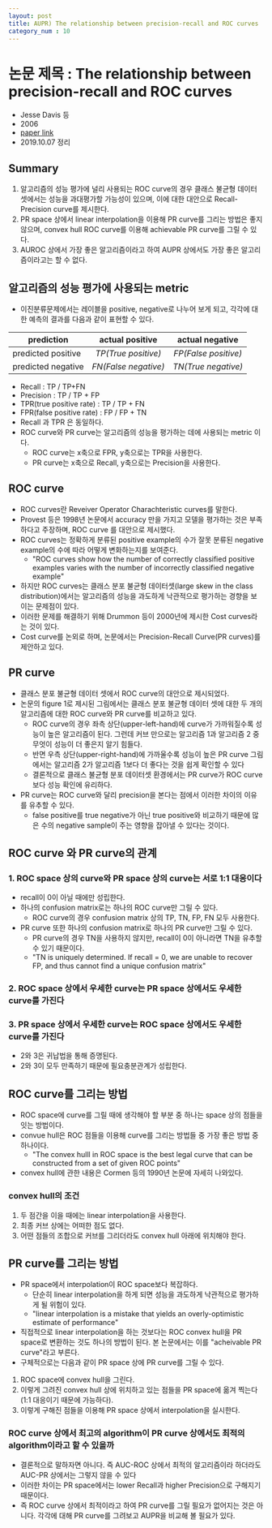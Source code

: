 ```yaml
---
layout: post
title: AUPR) The relationship between precision-recall and ROC curves
category_num : 10
---
```


# 논문 제목 : The relationship between precision-recall and ROC curves

- Jesse Davis 등
- 2006
- [paper link](<https://www.biostat.wisc.edu/~page/rocpr.pdf>)
- 2019.10.07 정리

## Summary

1. 알고리즘의 성능 평가에 널리 사용되는 ROC curve의 경우 클래스 불균형 데이터셋에서는 성능을 과대평가할 가능성이 있으며, 이에 대한 대안으로 Recall-Precision curve를 제시한다.
2. PR space 상에서 linear interpolation을 이용해 PR curve를 그리는 방법은 좋지 않으며, convex hull ROC curve를 이용해 achievable PR curve를 그릴 수 있다.
3. AUROC 상에서 가장 좋은 알고리즘이라고 하여 AUPR 상에서도 가장 좋은 알고리즘이라고는 할 수 없다.

## 알고리즘의 성능 평가에 사용되는 metric

- 이진분류문제에서는 레이블을 positive, negative로 나누어 보게 되고, 각각에 대한 예측의 결과를 다음과 같이 표현할 수 있다.

|prediction|actual positive|actual negative|
|------|:---:|:---:|
|predicted positive|*TP(True positive)*|*FP(False positive)*|
|predicted negative|*FN(False negative)*|*TN(True negative)*|

- Recall : TP / TP+FN
- Precision : TP / TP + FP
- TPR(true positive rate) : TP / TP + FN
- FPR(false positive rate) : FP / FP + TN
- Recall 과 TPR 은 동일하다.
- ROC curve와 PR curve는 알고리즘의 성능을 평가하는 데에 사용되는 metric 이다.
  - ROC curve는 x축으로 FPR, y축으로는 TPR을 사용한다.
  - PR curve는 x축으로 Recall, y축으로는 Precision을 사용한다.

## ROC curve

- ROC curves란 Reveiver Operator Charachteristic curves를 말한다.
- Provest 등은 1998년 논문에서 accuracy 만을 가지고 모델을 평가하는 것은 부족하다고 주장하며, ROC curve 를 대안으로 제시했다.
- ROC curves는 정확하게 분류된 positive example의 수가 잘못 분류된 negative example의 수에 따라 어떻게 변화하는지를 보여준다.
  - "ROC curves show how the number of correctly classified positive examples varies with the number of incorrectly classified negative example"
- 하지만 ROC curves는 클래스 분포 불균형 데이터셋(large skew in the class distribution)에서는 알고리즘의 성능을 과도하게 낙관적으로 평가하는 경향을 보이는 문제점이 있다.
- 이러한 문제를 해결하기 위해 Drummon 등이 2000년에 제시한 Cost curves라는 것이 있다.
- Cost curve를 논외로 하며, 논문에서는 Precision-Recall Curve(PR curves)를 제안하고 있다.

## PR curve

- 클래스 분포 불균형 데이터 셋에서 ROC curve의 대안으로 제시되었다.
- 논문의 figure 1로 제시된 그림에서는 클래스 분포 불균형 데이터 셋에 대한 두 개의 알고리즘에 대한 ROC curve와 PR curve를 비교하고 있다.
  - ROC curve의 경우 좌측 상단(upper-left-hand)에 curve가 가까워질수록 성능이 높은 알고리즘이 된다. 그런데 커브 만으로는 알고리즘 1과 알고리즘 2 중 무엇이 성능이 더 좋은지 알기 힘들다.
  - 반면 우측 상단(upper-right-hand)에 가까울수록 성능이 높은 PR curve 그림에서는 알고리즘 2가 알고리즘 1보다 더 좋다는 것을 쉽게 확인할 수 있다
  - 결론적으로 클래스 불균형 분포 데이터셋 환경에서는 PR curve가 ROC curve보다 성능 확인에 유리하다.
- PR curve는 ROC curve와 달리 precision을 본다는 점에서 이러한 차이의 이유를 유추할 수 있다.
  - false positive를 true negative가 아닌 true positive와 비교하기 때문에 많은 수의 negative sample이 주는 영향을 잡아낼 수 있다는 것이다.

## ROC curve 와 PR curve의 관계

### 1. ROC space 상의 curve와 PR space 상의 curve는 서로 1:1 대응이다

- recall이 0이 아닐 때에만 성립한다.
- 하나의 confusion matrix로는 하나의 ROC curve만 그릴 수 있다.
  - ROC curve의 경우 confusion matrix 상의 TP, TN, FP, FN 모두 사용한다.
- PR curve 또한 하나의 confusion matrix로 하나의 PR curve만 그릴 수 있다.
  - PR curve의 경우 TN을 사용하지 않지만, recall이 0이 아니라면 TN을 유추할 수 있기 때문이다.
  - "TN is uniquely determined. If recall = 0, we are unable to recover FP, and thus cannot find a unique confusion matrix"

### 2. ROC space 상에서 우세한 curve는 PR space 상에서도 우세한 curve를 가진다

### 3. PR space 상에서 우세한 curve는 ROC space 상에서도 우세한 curve를 가진다

- 2와 3은 귀납법을 통해 증명된다.
- 2와 3이 모두 만족하기 때문에 필요충분관계가 성립한다.

## ROC curve를 그리는 방법

- ROC space에 curve를 그릴 때에 생각해야 할 부분 중 하나는 space 상의 점들을 잇는 방법이다.
- convue hull은 ROC 점들을 이용해 curve를 그리는 방법들 중 가장 좋은 방법 중 하나이다.
  - "The convex hulll in ROC space is the best legal curve that can be constructed from a set of given ROC points"
- convex hull에 관한 내용은 Cormen 등의 1990년 논문에 자세히 나와있다.

### convex hull의 조건

  1. 두 점간을 이을 때에는 linear interpolation을 사용한다.
  2. 최종 커브 상에는 어떠한 점도 없다.
  3. 어떤 점들의 조합으로 커브를 그리더라도 convex hull 아래에 위치해야 한다.

## PR curve를 그리는 방법

- PR space에서 interpolation이 ROC space보다 복잡하다.
  - 단순히 linear interpolation을 하게 되면 성능을 과도하게 낙관적으로 평가하게 될 위험이 있다.
  - "linear interpolation is a mistake that yields an overly-optimistic estimate of performance"
- 직접적으로 linear interpolation을 하는 것보다는 ROC convex hull을 PR space로 변환하는 것도 하나의 방법이 된다. 본 논문에서는 이를 "acheivable PR curve"라고 부른다.
- 구체적으로는 다음과 같이 PR space 상에 PR curve를 그릴 수 있다.

1. ROC space에 convex hull을 그린다.
2. 이렇게 그려진 convex hull 상에 위치하고 있는 점들을 PR space에 옮겨 찍는다(1:1 대응이기 때문에 가능하다).
3. 이렇게 구해진 점들을 이용해 PR space 상에서 interpolation을 실시한다.

### ROC curve 상에서 최고의 algorithm이 PR curve 상에서도 최적의 algorithm이라고 할 수 있을까

- 결론적으로 말하자면 아니다. 즉 AUC-ROC 상에서 최적의 알고리즘이라 하더라도 AUC-PR 상에서는 그렇지 않을 수 있다
- 이러한 차이는 PR space에서는 lower Recall과 higher Precision으로 구해지기 때문이다.
- 즉 ROC curve 상에서 최적이라고 하여 PR curve를 그릴 필요가 없어지는 것은 아니다. 각각에 대해 PR curve를 그려보고 AUPR을 비교해 볼 필요가 있다.
